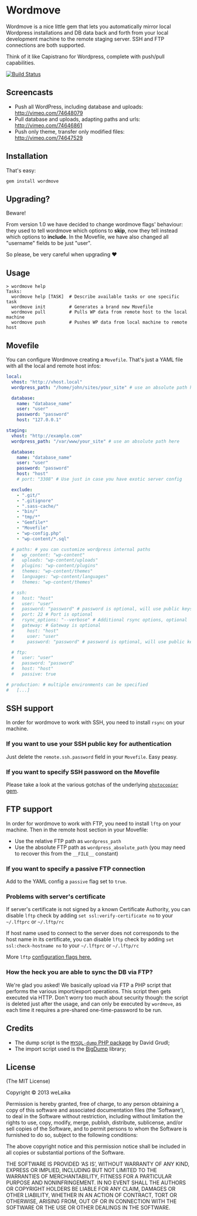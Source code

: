 # Wordmove

Wordmove is a nice little gem that lets you automatically mirror local Wordpress
installations and DB data back and forth from your local development machine to
the remote staging server. SSH and FTP connections are both supported.

Think of it like Capistrano for Wordpress, complete with push/pull capabilities.

[![Build Status](https://travis-ci.org/welaika/wordmove.png?branch=master)](https://travis-ci.org/welaika/wordmove)

## Screencasts

* Push all WordPress, including database and uploads: http://vimeo.com/74648079
* Pull database and uploads, adapting paths and urls: http://vimeo.com/74646861
* Push only theme, transfer only modified files: http://vimeo.com/74647529

## Installation

That's easy:

```
gem install wordmove
```

## Upgrading?

Beware!

From version 1.0 we have decided to change wordmove flags' behaviour: they used to tell
wordmove which options to **skip**, now they tell instead which options to **include**.
In the Movefile, we have also changed all "username" fields to be just "user".

So please, be very careful when upgrading :heart:

## Usage

```
> wordmove help
Tasks:
  wordmove help [TASK]  # Describe available tasks or one specific task
  wordmove init         # Generates a brand new Movefile
  wordmove pull         # Pulls WP data from remote host to the local machine
  wordmove push         # Pushes WP data from local machine to remote host
```

## Movefile

You can configure Wordmove creating a `Movefile`. That's just a YAML file with all the local and remote host infos:

```yaml
local:
  vhost: "http://vhost.local"
  wordpress_path: "/home/john/sites/your_site" # use an absolute path here

  database:
    name: "database_name"
    user: "user"
    password: "password"
    host: "127.0.0.1"

staging:
  vhost: "http://example.com"
  wordpress_path: "/var/www/your_site" # use an absolute path here

  database:
    name: "database_name"
    user: "user"
    password: "password"
    host: "host"
    # port: "3308" # Use just in case you have exotic server config

  exclude:
    - ".git/"
    - ".gitignore"
    - ".sass-cache/"
    - "bin/"
    - "tmp/*"
    - "Gemfile*"
    - "Movefile"
    - "wp-config.php"
    - "wp-content/*.sql"

  # paths: # you can customize wordpress internal paths
  #   wp_content: "wp-content"
  #   uploads: "wp-content/uploads"
  #   plugins: "wp-content/plugins"
  #   themes: "wp-content/themes"
  #   languages: "wp-content/languages"
  #   themes: "wp-content/themes"

  # ssh:
  #   host: "host"
  #   user: "user"
  #   password: "password" # password is optional, will use public keys if available.
  #   port: 22 # Port is optional
  #   rsync_options: "--verbose" # Additional rsync options, optional
  #   gateway: # Gateway is optional
  #     host: "host"
  #     user: "user"
  #     password: "password" # password is optional, will use public keys if available.

  # ftp:
  #   user: "user"
  #   password: "password"
  #   host: "host"
  #   passive: true

# production: # multiple environments can be specified
#   [...]
```

## SSH support

In order for wordmove to work with SSH, you need to install `rsync` on your
machine.

### If you want to use your SSH public key for authentication
Just delete the `remote.ssh.password` field in your `Movefile`. Easy peasy.

### If you want to specify SSH password on the Movefile
Please take a look at the various gotchas of the underlying [`photocopier` gem](https://github.com/welaika/photocopier#password-gotchas).

## FTP support

In order for wordmove to work with FTP, you need to install `lftp` on your
machine. Then in the remote host section in your Movefile:

* Use the relative FTP path as `wordpress_path`
* Use the absolute FTP path as `wordpress_absolute_path` (you may need to recover this from the `__FILE__` constant)

### If you want to specify a passive FTP connection
Add to the YAML config a `passive` flag set to `true`.

### Problems with server's certificate
If server's certificate is not signed by a known Certificate Authority, you can disable `lftp` check by adding
`set ssl:verify-certificate no` to your `~/.lftprc` or `~/.lftp/rc`

If host name used to connect to the server does not corresponds to the host name in its certificate, you can disable
`lftp` check by adding `set ssl:check-hostname no` to your `~/.lftprc` or `~/.lftp/rc`

More `lftp` [configuration flags here.](https://gist.github.com/gaubert/822090)

### How the heck you are able to sync the DB via FTP?
We're glad you asked! We basically upload via FTP a PHP script that performs the various
import/export operations. This script then gets executed via HTTP. Don't worry
too much about security though: the script is deleted just after the usage,
and can only be executed by `wordmove`, as each time it requires a pre-shared
one-time-password to be run.

## Credits

* The dump script is the [`MYSQL-dump` PHP package](https://github.com/dg/MySQL-dump) by David Grudl;
* The import script used is the [BigDump](http://www.ozerov.de/bigdump/) library;

## License

(The MIT License)

Copyright © 2013 weLaika

Permission is hereby granted, free of charge, to any person obtaining a copy of
this software and associated documentation files (the ‘Software’), to deal in
the Software without restriction, including without limitation the rights to
use, copy, modify, merge, publish, distribute, sublicense, and/or sell copies of
the Software, and to permit persons to whom the Software is furnished to do so,
subject to the following conditions:

The above copyright notice and this permission notice shall be included in all
copies or substantial portions of the Software.

THE SOFTWARE IS PROVIDED ‘AS IS’, WITHOUT WARRANTY OF ANY KIND, EXPRESS OR
IMPLIED, INCLUDING BUT NOT LIMITED TO THE WARRANTIES OF MERCHANTABILITY, FITNESS
FOR A PARTICULAR PURPOSE AND NONINFRINGEMENT. IN NO EVENT SHALL THE AUTHORS OR
COPYRIGHT HOLDERS BE LIABLE FOR ANY CLAIM, DAMAGES OR OTHER LIABILITY, WHETHER
IN AN ACTION OF CONTRACT, TORT OR OTHERWISE, ARISING FROM, OUT OF OR IN
CONNECTION WITH THE SOFTWARE OR THE USE OR OTHER DEALINGS IN THE SOFTWARE.

